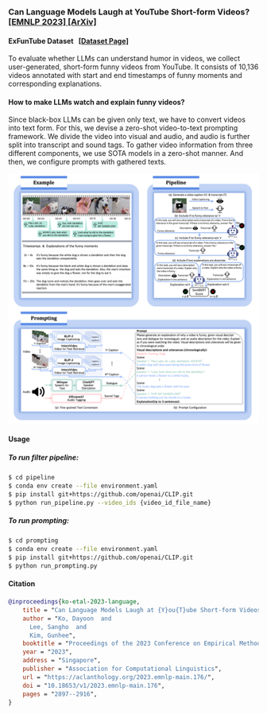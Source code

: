 ### Can Language Models Laugh at YouTube Short-form Videos? <a href="https://aclanthology.org/2023.emnlp-main.176.pdf">[EMNLP 2023] <a href="https://arxiv.org/abs/2310.14159">[ArXiv]</a>

#### ExFunTube Dataset &nbsp; <a href="https://exfuntube.github.io/">[Dataset Page]</a>
To evaluate whether LLMs can understand humor in videos, we collect user-generated, short-form funny videos from YouTube. It consists of 10,136 videos annotated with start and end timestamps of funny moments and corresponding explanations.<br/>  

#### How to make LLMs watch and explain funny videos?
Since black-box LLMs can be given only text, we have to convert videos into text form. For this, we devise a zero-shot video-to-text prompting framework. We divide the video into visual and audio, and audio is further split into transcript and sound tags. To gather video information from three different components, we use SOTA models in a zero-shot manner. And then, we configure prompts with gathered texts.<br/>  


![ExFunTube](./image.png)   



#### Usage

##### To run filter pipeline:

```bash
$ cd pipeline
$ conda env create --file environment.yaml
$ pip install git+https://github.com/openai/CLIP.git
$ python run_pipeline.py --video_ids {video_id_file_name}
```

##### To run prompting:

```bash
$ cd prompting
$ conda env create --file environment.yaml
$ pip install git+https://github.com/openai/CLIP.git
$ python run_prompting.py
```


#### Citation
```bib
@inproceedings{ko-etal-2023-language,
    title = "Can Language Models Laugh at {Y}ou{T}ube Short-form Videos?",
    author = "Ko, Dayoon  and
      Lee, Sangho  and
      Kim, Gunhee",
    booktitle = "Proceedings of the 2023 Conference on Empirical Methods in Natural Language Processing",
    year = "2023",
    address = "Singapore",
    publisher = "Association for Computational Linguistics",
    url = "https://aclanthology.org/2023.emnlp-main.176/",
    doi = "10.18653/v1/2023.emnlp-main.176",
    pages = "2897--2916",
}
```
